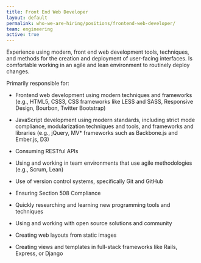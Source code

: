 ```yaml
---
title: Front End Web Developer
layout: default
permalink: who-we-are-hiring/positions/frontend-web-developer/
team: engineering
active: true
---
```


Experience using modern, front end web development tools, techniques, and
methods for the creation and deployment of user-facing interfaces. Is
comfortable working in an agile and lean environment to routinely deploy
changes.

Primarily responsible for:

-   Frontend web development using modern techniques and frameworks
(e.g., HTML5, CSS3, CSS frameworks like LESS and SASS, Responsive
Design, Bourbon, Twitter Bootstrap)

-   JavaScript development using modern standards, including strict mode
compliance, modularization techniques and tools, and frameworks
and libraries (e.g., jQuery, MV\* frameworks such as Backbone.js
and Ember.js, D3)

-   Consuming RESTful APIs

-   Using and working in team environments that use agile methodologies
(e.g., Scrum, Lean)

-   Use of version control systems, specifically Git and GitHub

-   Ensuring Section 508 Compliance

-   Quickly researching and learning new programming tools and
techniques

-   Using and working with open source solutions and community

-   Creating web layouts from static images

-   Creating views and templates in full-stack frameworks like Rails,
Express, or Django

